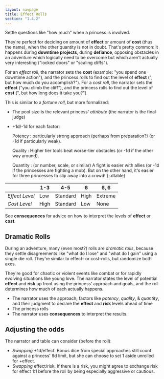 ```yaml
---
layout: navpage
title: Effect Rolls
section: "1.4.2"
---
```


Settle questions like "how much" when a princess is involved.

They're perfect for deciding on amount of **effect** or amount of **cost** (thus the name), when the other quantity is not in doubt.
That's pretty common: it happens during **downtime projects**, during **defiance**, opposing obstacles in an adventure which logically need to be overcome but which aren't actually very interesting ("locked doors" or "scaling cliffs").

For an _effect roll_, the narrator sets the **cost** (example: "you spend one downtime action"), and the princess rolls to find out the level of **effect** (", but how much do you accomplish?").
For a _cost roll_, the narrator sets the **effect** ("you climb the cliff"), and the princess rolls to find out the level of **cost** (", but how long does it take you?").

This is similar to a _fortune roll_, but more formalized:

* The pool size is the relevant princess' _attribute_ (the narrator is the final judge)
* +1d/-1d for each factor:

  Potency
  : particularly strong approach (perhaps from preparation?) (or -1d if particularly weak).

  Quality
  : Higher tier tools beat worse-tier obstacles (or -1d if the other way around).

  Quantity
  : (or number, scale, or similar) A fight is easier with allies (or -1d if the princesses are fighting a mob).
    But on the other hand, it's easier for three princesses to slip away into a crowd!
  {:.dtable}



|              | 1-3  | 4-5      | 6    | 6, 6    |
|--------------|------|----------|------|---------|
| _Effect Level_ | Low  | Standard | High | Extreme |
| _Cost Level_   | High | Standard | Low  | None    |

See **consequences** for advice on how to interpret the levels of **effect** or **cost**.

## Dramatic Rolls

During an adventure, many (even most?) rolls are _dramatic rolls_, because they settle disagreements like "what do I lose" and "what do I gain" using a single die roll.
They're similar to effect- or cost-rolls, but randomize both axes.

They're good for chaotic or violent events like combat or for rapidly evolving situations like young love.
The narrator states the level of potential **effect** and **risk** up front using the princess' approach and goals, and the roll determines how much of each actually happens.

* The narrator uses the approach, factors like _potency_, _quality_, & _quantity_, and their judgment to declare the **effect** and **risk** levels ahead of time
* The princess rolls
* The narrator uses **consequences** to interpret the results.

## Adjusting the odds

The narrator and table can consider (before the roll):

* _Swapping_ +1d/effect. Bonus dice from special approaches still count against a princess' 6d limit, but she can choose to set 1 aside unrolled for +effect.
* _Swapping_ effect/risk. If there is a risk, you might agree to exchange risk for effect 1:1 before the roll by being especially aggressive or cautious.